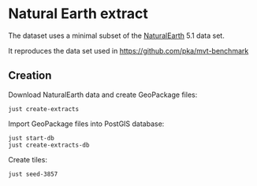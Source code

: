 # Natural Earth extract

The dataset uses a minimal subset of the [NaturalEarth](https://www.naturalearthdata.com/) 5.1 data set.

It reproduces the data set used in https://github.com/pka/mvt-benchmark

## Creation

Download NaturalEarth data and create GeoPackage files:

    just create-extracts

Import GeoPackage files into PostGIS database:

    just start-db
    just create-extracts-db

Create tiles:

    just seed-3857
